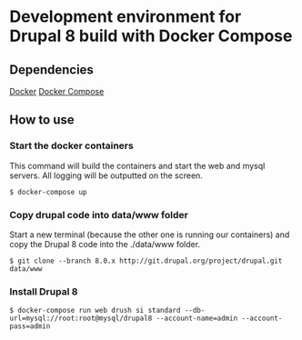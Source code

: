 # Development environment for Drupal 8 build with Docker Compose

## Dependencies

[Docker](https://www.docker.com/)
[Docker Compose](https://docs.docker.com/compose/install/)

## How to use

### Start the docker containers

This command will build the containers and start the web and mysql servers. All logging will be outputted on the screen. 

	$ docker-compose up

### Copy drupal code into data/www folder

Start a new terminal (because the other one is running our containers) and copy the Drupal 8 code into the ./data/www folder.

	$ git clone --branch 8.0.x http://git.drupal.org/project/drupal.git data/www

### Install Drupal 8

	$ docker-compose run web drush si standard --db-url=mysql://root:root@mysql/drupal8 --account-name=admin --account-pass=admin


